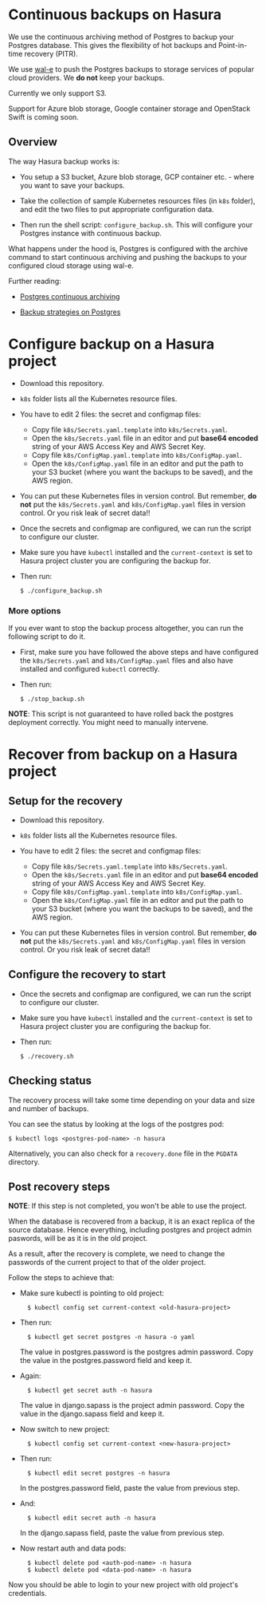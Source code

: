 # Continuous backups on Hasura

We use the continuous archiving method of Postgres to backup your Postgres
database. This gives the flexibility of hot backups and Point-in-time recovery
(PITR).

We use [wal-e](https://github.com/wal-e/wal-e) to push the Postgres backups to
storage services of popular cloud providers. We **do not** keep your backups.

Currently we only support S3.

Support for Azure blob storage, Google container storage and OpenStack Swift is
coming soon.

## Overview

The way Hasura backup works is:

- You setup a S3 bucket, Azure blob storage, GCP container etc. - where you want
  to save your backups.

- Take the collection of sample Kubernetes resources files (in `k8s` folder),
  and edit the two files to put appropriate configuration data.

- Then run the shell script: `configure_backup.sh`. This will configure your
  Postgres instance with continuous backup.

What happens under the hood is, Postgres is configured with the archive command
to start continuous archiving and pushing the backups to your configured cloud
storage using wal-e.

Further reading:

- [Postgres continuous archiving](https://www.postgresql.org/docs/current/static/continuous-archiving.html)

- [Backup strategies on Postgres](https://www.postgresql.org/docs/current/static/backup.html)

# Configure backup on a Hasura project

- Download this repository.

- `k8s` folder lists all the Kubernetes resource files.

- You have to edit 2 files: the secret and configmap files:

  - Copy file `k8s/Secrets.yaml.template` into `k8s/Secrets.yaml`.
  - Open the `k8s/Secrets.yaml` file in an editor and put **base64 encoded**
    string of your AWS Access Key and AWS Secret Key.
  - Copy file `k8s/ConfigMap.yaml.template` into `k8s/ConfigMap.yaml`.
  - Open the `k8s/ConfigMap.yaml` file in an editor and put the path to your S3
    bucket (where you want the backups to be saved), and the AWS region.

- You can put these Kubernetes files in version control. But remember, **do
  not** put the `k8s/Secrets.yaml` and `k8s/ConfigMap.yaml` files in version
  control. Or you risk leak of secret data!!

- Once the secrets and configmap are configured, we can run the script to
  configure our cluster.

- Make sure you have `kubectl` installed and the `current-context` is set to
  Hasura project cluster you are configuring the backup for.

- Then run:
  ```shell
  $ ./configure_backup.sh
  ```

### More options

If you ever want to stop the backup process altogether, you can run the
following script to do it.

- First, make sure you have followed the above steps and have configured the
  `k8s/Secrets.yaml` and `k8s/ConfigMap.yaml` files and also have installed and
  configured `kubectl` correctly.

- Then run:
  ```shell
  $ ./stop_backup.sh
  ```

**NOTE**: This script is not guaranteed to have rolled back the postgres
deployment correctly. You might need to manually intervene.

# Recover from backup on a Hasura project

## Setup for the recovery

- Download this repository.

- `k8s` folder lists all the Kubernetes resource files.

- You have to edit 2 files: the secret and configmap files:

  - Copy file `k8s/Secrets.yaml.template` into `k8s/Secrets.yaml`.
  - Open the `k8s/Secrets.yaml` file in an editor and put **base64 encoded**
    string of your AWS Access Key and AWS Secret Key.
  - Copy file `k8s/ConfigMap.yaml.template` into `k8s/ConfigMap.yaml`.
  - Open the `k8s/ConfigMap.yaml` file in an editor and put the path to your S3
    bucket (where you want the backups to be saved), and the AWS region.

- You can put these Kubernetes files in version control. But remember, **do
  not** put the `k8s/Secrets.yaml` and `k8s/ConfigMap.yaml` files in version
  control. Or you risk leak of secret data!!

## Configure the recovery to start

- Once the secrets and configmap are configured, we can run the script to
  configure our cluster.

- Make sure you have `kubectl` installed and the `current-context` is set to
  Hasura project cluster you are configuring the backup for.

- Then run:
  ```shell
  $ ./recovery.sh
  ```

## Checking status

The recovery process will take some time depending on your data and
size and number of backups.

You can see the status by looking at the logs of the postgres pod:

```shell
$ kubectl logs <postgres-pod-name> -n hasura
```

Alternatively, you can also check for a `recovery.done` file in the `PGDATA`
directory.

## Post recovery steps

**NOTE**: If this step is not completed, you won't be able to use the project.

When the database is recovered from a backup, it is an exact replica of the
source database. Hence everything, including postgres and project admin
paswords, will be as it is in the old project.

As a result, after the recovery is complete, we need to change the passwords of
the current project to that of the older project.

Follow the steps to achieve that:

- Make sure kubectl is pointing to old project:

  ```shell
    $ kubectl config set current-context <old-hasura-project>
  ```

- Then run:

  ```shell
    $ kubectl get secret postgres -n hasura -o yaml
  ```

  The value in postgres.password is the postgres admin password.
  Copy the value in the postgres.password field and keep it.

- Again:

  ```shell
    $ kubectl get secret auth -n hasura
  ```

  The value in django.sapass is the project admin password.
  Copy the value in the django.sapass field and keep it.

- Now switch to new project:

  ```shell
    $ kubectl config set current-context <new-hasura-project>
  ```

- Then run:

  ```shell
    $ kubectl edit secret postgres -n hasura
  ```

  In the postgres.password field, paste the value from previous step.

- And:

  ```shell
    $ kubectl edit secret auth -n hasura
  ```

  In the django.sapass field, paste the value from previous step.

- Now restart auth and data pods:

  ```shell
    $ kubectl delete pod <auth-pod-name> -n hasura
    $ kubectl delete pod <data-pod-name> -n hasura
  ```

Now you should be able to login to your new project with old project's
credentials.
